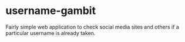 # username-gambit
Fairly simple web application to check social media sites and others if a particular username is already taken.
